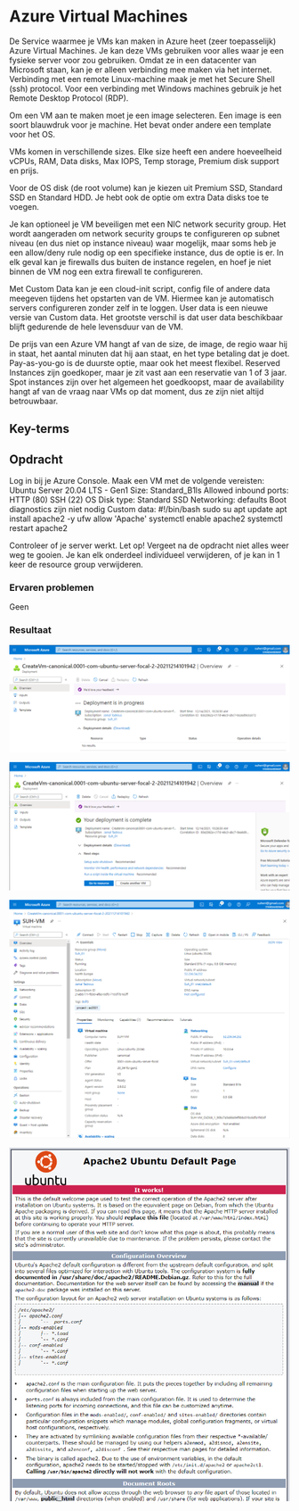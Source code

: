 # Azure Virtual Machines

De Service waarmee je VMs kan maken in Azure heet (zeer toepasselijk) Azure Virtual Machines. Je kan deze VMs gebruiken voor alles waar je een fysieke server voor zou gebruiken. Omdat ze in een datacenter van Microsoft staan, kan je er alleen verbinding mee maken via het internet. Verbinding met een remote Linux-machine maak je met het Secure Shell (ssh) protocol. Voor een verbinding met Windows machines gebruik je het Remote Desktop Protocol (RDP).

Om een VM aan te maken moet je een image selecteren. Een image is een soort blauwdruk voor je machine. Het bevat onder andere een template voor het OS.

VMs komen in verschillende sizes. Elke size heeft een andere hoeveelheid vCPUs, RAM, Data disks, Max IOPS, Temp storage, Premium disk support en prijs.

Voor de OS disk (de root volume) kan je kiezen uit Premium SSD, Standard SSD en Standard HDD. Je hebt ook de optie om extra Data disks toe te voegen.

Je kan optioneel je VM beveiligen met een NIC network security group. Het wordt aangeraden om network security groups te configureren op subnet niveau (en dus niet op instance niveau) waar mogelijk, maar soms heb je een allow/deny rule nodig op een specifieke instance, dus de optie is er. In elk geval kan je firewalls dus buiten de instance regelen, en hoef je niet binnen de VM nog een extra firewall te configureren.

Met Custom Data kan je een cloud-init script, config file of andere data meegeven tijdens het opstarten van de VM. Hiermee kan je automatisch servers configureren zonder zelf in te loggen.
User data is een nieuwe versie van Custom data. Het grootste verschil is dat user data beschikbaar blijft gedurende de hele levensduur van de VM.


De prijs van een Azure VM hangt af van de size, de image, de regio waar hij in staat, het aantal minuten dat hij aan staat, en het type betaling dat je doet.
Pay-as-you-go is de duurste optie, maar ook het meest flexibel.
Reserved Instances zijn goedkoper, maar je zit vast aan een reservatie van 1 of 3 jaar.
Spot instances zijn over het algemeen het goedkoopst, maar de availability hangt af van de vraag naar VMs op dat moment, dus ze zijn niet altijd betrouwbaar.

## Key-terms

## Opdracht

Log in bij je Azure Console.
Maak een VM met de volgende vereisten:
    Ubuntu Server 20.04 LTS - Gen1
    Size: Standard_B1ls
    Allowed inbound ports:
    HTTP (80)
    SSH (22)
    OS Disk type: Standard SSD
    Networking: defaults
    Boot diagnostics zijn niet nodig
    Custom data: 
        #!/bin/bash
        sudo su
        apt update
        apt install apache2 -y
        ufw allow 'Apache'
        systemctl enable apache2
        systemctl restart apache2

Controleer of je server werkt.
Let op! Vergeet na de opdracht niet alles weer weg te gooien. Je kan elk onderdeel individueel verwijderen, of je kan in 1 keer de resource group verwijderen.

### Ervaren problemen

Geen

### Resultaat

![screenshot Desktop](../00_includes/AZ/AZ-06_01.png)

![screenshot Desktop](../00_includes/AZ/AZ-06_02.png)

![screenshot Desktop](../00_includes/AZ/AZ-06_03.png)

![screenshot Desktop](../00_includes/AZ/AZ-06_05.png)